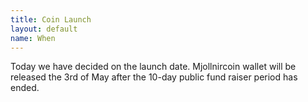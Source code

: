 ```yaml
---
title: Coin Launch
layout: default
name: When
---
```


Today we have decided on the launch date. Mjollnircoin wallet will be released the 3rd of May after the 10-day public fund raiser period has ended.


